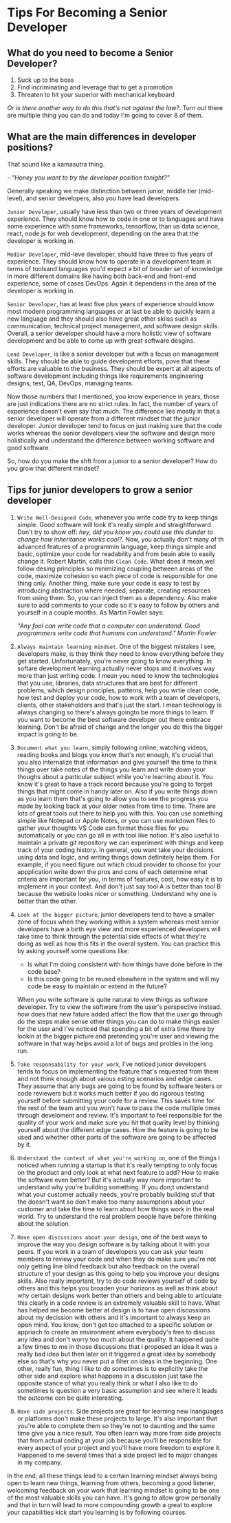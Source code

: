 # Tips For Becoming a Senior Developer

## What do you need to become a Senior Developer?

1. Suck up to the boss
2. Find incriminating and leverage that to get a promotion
3. Threaten to hit your superior with mechanical keyboard

*Or is there another way to do this that's not against the law?*. Turn out there are multiple thing you can do and today I'm going to cover 8 of them.

## What are the main differences in developer positions?

That sound like a kamasutra thing.

*- "Honey you want to try the developer position tonight?"*

Generally speaking we make distinction between junior, middle tier (mid-level), and senior developers, also you have lead developers.

`Junior Developer`, usually have less than two or three years of development experience. They should know how to code in one or to languages and have some experience with some frameworks, tensorflow, than us data science, react, node.js for web development, depending on the area that the developer is working in.

`Medior Developer`, mid-leve developer, should have three to five years of experience. They should know how to operate in a development team in terms of toolsand languages you'd expect a bit of broader set of knowledge in more different domains like having both back-end and front-end experience, some of cases DevOps. Again it dependens in the area of the developer is working in.

`Senior Developer`, has at least five plus years of experience should know most modern programming languages or at last be able to quickly learn a new language and they should also have great other skilss such as communication, technical project management, and software design skills. Overall, a senior developer should have a more holistic view of software development and be able to come up with great software desgins.

`Lead Developer`, is like a senior developer but with a focus on management skills. They should be able to guide developemt efforts, pove that these efforts are valuable to the business. They should be expert at all aspects of software development including things like requirements engineering designs, test, QA, DevOps, managing teams.

Now those numbers that I mentioned, you know experience in years, those are just indications there are no strict rules. In fact, the number of years of experience doesn't even say that much. The difference lies mostly in that a senior developer will operate from a different mindset that the junior developer. Junior developer tend to focus on just making sure that the code works whereas the senior developers view the software and design more holistically and understand the difference between working software and good software.

So, how do you make the shft from a junior to a senior developer? How do you grow that different mindset?

## Tips for junior developers to grow a senior developer

1. `Write Well-Designed Code`, whenever you write code try to keep things simple. Good software will look it's really simple and straightforward. Don't try to show off: *hey, did you know you could use this dunder to change how inheritance works cool?*. Now, you actually don't many of th advanced features of a programmin language, keep things simple and basic, optimize your code for readability and from beain able to easily change it. Robert Martin, calls this `Clean Code`. What does it mean,wel follow desing principles so minimizing coupling between areas of the code, maximize cohesion so each piece of code is responsible for one thing only. Another thing, make sure your code is easy to test by introducing abstraction where needed, separate, creating resources from using them. So, you can inject them as a dependency. Also make sure to add comments to your code so it's easy to follow by others and yourself in a couple months. As Martin Fowler says:
    
    *"Any fool can write code that a computer can understand.
    Good programmers write code that humans can understand."
                                                  Martin Fowler*
2. `Always maintain learning mindset`. One of the biggest mistakes I see, developers make, is they think they need to know everything before they get started. Unfortunately, you're never going to know everything. In softare development learning actually never stops and it involves way more than just writing code. I mean you need to know the technologies that you use, libraries, data structures that are best for different problems, which design principles, patterns, help you wrtie clean code, how test and deploy your code, how to work with a team of developers, clients, other stakeholders and that's just the start. I mean technology is always changing so there's always goingto be more things to learn. If you want to become the best software developer out there embrace learning. Don't be afraid of change and the longer you do this the bigger impact is going to be.
3. `Document what you learn`, simply following online, watching videos, reading books and blogs you know that's not enough, it's crucial that you also internalize that information and give yourself the time to think things over take notes of the things you learn and write down your thoughs about a particular subject while you're learning about it. You know it's great to have a track record because you're going to forget things that might come in handy later on. Also if you write things down as you learn them that's going to allow you to see the progress you made by looking back at your older notes from time to time. There are lots of great tools out there to help you with this. You can use something simple like Notepad or Apple Notes, or you can use markdown files to gather your thoughts VS Code can format those files for you automatically or you can go all in with tool like notion. It's also useful to maintain a private git repository we can experiment with things and keep track of your coding history. In general, you want take your decisions using data and logic, and writing things down definitely helps them. For example, if you need figure out which cloud provider to choose for your appplication  write down the pros and cons of each determine what criteria are important for you, in terms of features, cost, how easy it is to implement in your context. And don't just say tool A is better than tool B because the website looks nicer or something. Understand why one is better than the other.
4. `Look at the bigger picture`, junior developers tend to have a smaller zone of focus when they working within a system whereas most senior developers have a birth eye view and more experienced developers will take time to think through the potential side effects of what they're doing as well as how this fits in the overal system. You can practice this by asking yourself some questions like: 
   - Is what I'm doing consistent with how things have done before in the code base?
   - Is this code going to be reused elsewhere in the system and will my code be easy to maintain or extend in the future?

    When you write software is quite natural to view things as software developer. Try to view the software from the user's perspective instead. how does that new fature added affect the flow that the user go through do the steps make sense other things you can do to make things easier for the user and I've noticed that spending a bit of extra time there by lookin at the bigger picture and pretending you're user and viewing the software in that way helps avoid a lot of bugs and probles in the long run.
5. `Take responsability for your work`, I've noticed junior developers tends to focus on implementing the feature that's requested from them and not think enough about vaious esting scenarios and edge cases. They assume that any bugs are going to be found by software testers or code reviewers but it works much better if you do rigorous testing yourself before submitting your code for a review. This saves time for the rest of the team and you won't have to pass the code multiple times through develoment and review. It's important to feel responsible for the quality of your work and make sure you hit that quality level by thinking yourself about the different edge cases. How the feature is going to be used and whether other parts of the software are going to be affected by it.
6. `Understand the context of what you're working on`, one of the things I noticed when running a startup is that it's really tempting to only focus on the product and only look at what next feature to add? How to make the software even better? But it's actually way more important to understand why you're building something. If you don;t understand what your customer actually needs, you're probably building stuf that the doesn't want so don't make too many assumptions about your customer and take the time to learn about how things work in the real world. Try to understand the real problem people have before thinking about the solution.
7. `Have open discussions about your design`, one of the best ways to improve the way you design software is by talking about it with your peers. If you work in a team of developers you can ask your team members to review your code and when they do make sure you're not only getting line blind feedback but also feedback on the overall structure of your design as this going to help you improve your designs skills. Also really important, try to do code reviews yourself of code by others and this helps you broaden your horizons as well as think about why certain designs work better than others and being able to articulate this clearly in a code review is an extremely valuable skill to have. What has helped me become better at design is to have open discussions about my decission with others and it's important to always keep an open mind. You know, don't get too attached to a specific solution or appriach to create an environment where everybody's free to discuss any idea and don't worry too much about the quality. It happened quite a few times to me in those discussions that I proposed an idea it was a really bad idea but then later on it triggered a great idea by somebody else so that's why you never put a filter on ideas in the beginning. One other, really fun, thing I like to do sometimes is to explicitly take the other side and explore what happens in a discussion just take the opposite stance of what you really think or what I also like to do sometimes is question a very basic assumption and see where it leads the outcome con be quite interesting.
8. `Have side projects`. Side projects are great for learning new lnanguages or platforms don't make these projects to large. It's also important that you're able to complete them so they're not to daunting and the same time give you a nice result. You often learn way more from side projects that from actual coding at your job because you'll be responsible for every aspect of your project and you'll have more freedom to explore it. Happened to me several times that a side project led to major changes in my company.

In the end, all these things lead to a certain learning mindset always being open to learn new things, learning from others, becoming a good listener, welcoming feedback on your work that learning mindset is going to be one of the most valuable skills you can have. It's going to allow grow personally and that in turn will lead to more compounding growth a great to explore your capabilities kick start you learning is by following courses.
